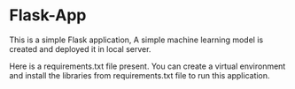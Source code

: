 # Flask-App
This is a simple Flask application, A simple machine learning model is created and deployed it in local server.

Here is a requirements.txt file present. You can create a virtual environment and install the libraries from requirements.txt file to run this application.
